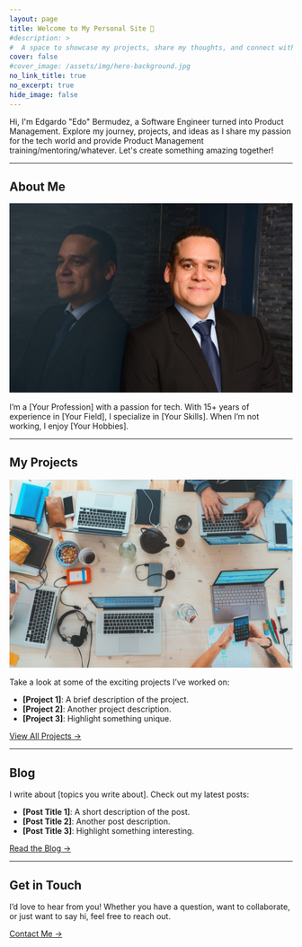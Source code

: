 ```yaml
---
layout: page
title: Welcome to My Personal Site 🌟
#description: >
#  A space to showcase my projects, share my thoughts, and connect with the world.
cover: false
#cover_image: /assets/img/hero-background.jpg
no_link_title: true
no_excerpt: true
hide_image: false
---
```



Hi, I'm Edgardo "Edo" Bermudez, a Software Engineer turned into Product Management. Explore my journey, projects, and ideas as I share my passion for the tech world and provide Product Management training/mentoring/whatever. Let's create something amazing together!

---

## About Me
![About Me](assets/img/about-me.jpg)

I’m a [Your Profession] with a passion for tech. With 15+ years of experience in [Your Field], I specialize in [Your Skills]. When I’m not working, I enjoy [Your Hobbies].

---

## My Projects
![Projects](assets/img/projects.jpg)

Take a look at some of the exciting projects I’ve worked on:
- **[Project 1]**: A brief description of the project.
- **[Project 2]**: Another project description.
- **[Project 3]**: Highlight something unique.

[View All Projects →](projects/)

---

## Blog

I write about [topics you write about]. Check out my latest posts:
- **[Post Title 1]**: A short description of the post.
- **[Post Title 2]**: Another post description.
- **[Post Title 3]**: Highlight something interesting.

[Read the Blog →](blog/)

---

## Get in Touch

I’d love to hear from you! Whether you have a question, want to collaborate, or just want to say hi, feel free to reach out.

[Contact Me →](contact/)
